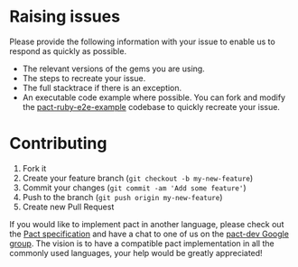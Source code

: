 # Raising issues

Please provide the following information with your issue to enable us to respond as quickly as possible.

* The relevant versions of the gems you are using.
* The steps to recreate your issue.
* The full stacktrace if there is an exception.
* An executable code example where possible. You can fork and modify the [pact-ruby-e2e-example] codebase to quickly recreate your issue.

# Contributing

1. Fork it
2. Create your feature branch (`git checkout -b my-new-feature`)
3. Commit your changes (`git commit -am 'Add some feature'`)
4. Push to the branch (`git push origin my-new-feature`)
5. Create new Pull Request

If you would like to implement pact in another language, please check out the [Pact specification](https://github.com/bethesque/pact-specification) and have a chat to one of us on the [pact-dev Google group](https://groups.google.com/forum/#!forum/pact-dev). The vision is to have a compatible pact implementation in all the commonly used languages, your help would be greatly appreciated!

[pact-ruby-e2e-example]: https://github.com/pact-foundation/pact-ruby-e2e-example
